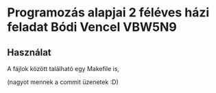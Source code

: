 # Programozás alapjai 2 féléves házi feladat Bódi Vencel VBW5N9

## Használat

A fájlok között található egy Makefile is, 

(nagyot mennek a commit üzenetek :D)
